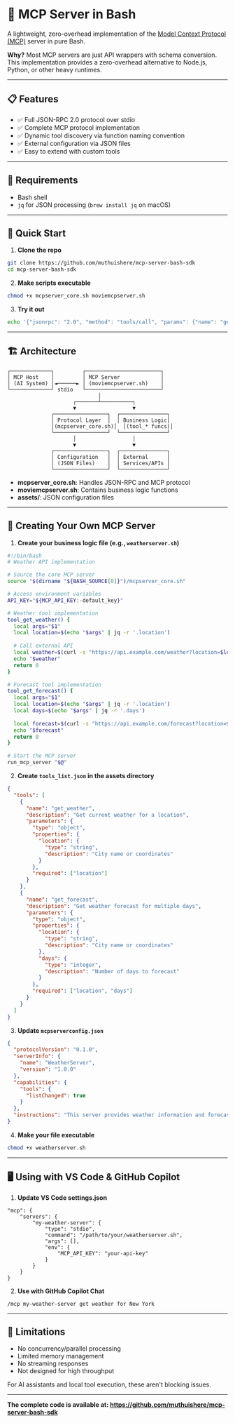 # 🐚 MCP Server in Bash

A lightweight, zero-overhead implementation of the [Model Context Protocol (MCP)](https://modelcontextprotocol.io) server in pure Bash. 

**Why?** Most MCP servers are just API wrappers with schema conversion. This implementation provides a zero-overhead alternative to Node.js, Python, or other heavy runtimes.

---

## 📋 Features

* ✅ Full JSON-RPC 2.0 protocol over stdio
* ✅ Complete MCP protocol implementation
* ✅ Dynamic tool discovery via function naming convention
* ✅ External configuration via JSON files
* ✅ Easy to extend with custom tools

---

## 🔧 Requirements

- Bash shell
- `jq` for JSON processing (`brew install jq` on macOS)

---

## 🚀 Quick Start

1. **Clone the repo**

```bash
git clone https://github.com/muthuishere/mcp-server-bash-sdk
cd mcp-server-bash-sdk
```

2. **Make scripts executable**

```bash
chmod +x mcpserver_core.sh moviemcpserver.sh
```

3. **Try it out**

```bash
echo '{"jsonrpc": "2.0", "method": "tools/call", "params": {"name": "get_movies"}, "id": 1}' | ./moviemcpserver.sh
```

---

## 🏗️ Architecture

```
┌─────────────┐         ┌────────────────────────┐
│ MCP Host    │         │ MCP Server             │
│ (AI System) │◄──────► │ (moviemcpserver.sh)    │
└─────────────┘ stdio   └────────────────────────┘
                             │
                     ┌───────┴──────────┐
                     ▼                  ▼
              ┌─────────────────┐  ┌───────────────┐
              │ Protocol Layer  │  │ Business Logic│
              │(mcpserver_core.sh)│  │(tool_* funcs)│
              └─────────────────┘  └───────────────┘
                     │                  │
                     ▼                  ▼
              ┌─────────────────┐  ┌───────────────┐
              │ Configuration   │  │ External      │
              │ (JSON Files)    │  │ Services/APIs │
              └─────────────────┘  └───────────────┘
```

- **mcpserver_core.sh**: Handles JSON-RPC and MCP protocol
- **moviemcpserver.sh**: Contains business logic functions
- **assets/**: JSON configuration files

---

## 🔌 Creating Your Own MCP Server

1. **Create your business logic file (e.g., `weatherserver.sh`)**

```bash
#!/bin/bash
# Weather API implementation

# Source the core MCP server
source "$(dirname "${BASH_SOURCE[0]}")/mcpserver_core.sh"

# Access environment variables
API_KEY="${MCP_API_KEY:-default_key}"

# Weather tool implementation
tool_get_weather() {
  local args="$1"
  local location=$(echo "$args" | jq -r '.location')
  
  # Call external API
  local weather=$(curl -s "https://api.example.com/weather?location=$location&apikey=$API_KEY")
  echo "$weather"
  return 0
}

# Forecast tool implementation
tool_get_forecast() {
  local args="$1"
  local location=$(echo "$args" | jq -r '.location')
  local days=$(echo "$args" | jq -r '.days')
  
  local forecast=$(curl -s "https://api.example.com/forecast?location=$location&days=$days&apikey=$API_KEY")
  echo "$forecast"
  return 0
}

# Start the MCP server
run_mcp_server "$@"
```

2. **Create `tools_list.json` in the assets directory**

```json
{
  "tools": [
    {
      "name": "get_weather",
      "description": "Get current weather for a location",
      "parameters": {
        "type": "object",
        "properties": {
          "location": {
            "type": "string",
            "description": "City name or coordinates"
          }
        },
        "required": ["location"]
      }
    },
    {
      "name": "get_forecast",
      "description": "Get weather forecast for multiple days",
      "parameters": {
        "type": "object",
        "properties": {
          "location": {
            "type": "string",
            "description": "City name or coordinates"
          },
          "days": {
            "type": "integer",
            "description": "Number of days to forecast"
          }
        },
        "required": ["location", "days"]
      }
    }
  ]
}
```

3. **Update `mcpserverconfig.json`**

```json
{
  "protocolVersion": "0.1.0",
  "serverInfo": {
    "name": "WeatherServer",
    "version": "1.0.0"
  },
  "capabilities": {
    "tools": {
      "listChanged": true
    }
  },
  "instructions": "This server provides weather information and forecasts."
}
```

4. **Make your file executable**

```bash
chmod +x weatherserver.sh
```

---

## 🖥️ Using with VS Code & GitHub Copilot

1. **Update VS Code settings.json**

```jsonc
"mcp": {
    "servers": {
        "my-weather-server": {
            "type": "stdio",
            "command": "/path/to/your/weatherserver.sh",
            "args": [],
            "env": {
                "MCP_API_KEY": "your-api-key"
            }
        }
    }
}
```

2. **Use with GitHub Copilot Chat**

```
/mcp my-weather-server get weather for New York
```

---

## 🚫 Limitations

* No concurrency/parallel processing
* Limited memory management
* No streaming responses
* Not designed for high throughput

For AI assistants and local tool execution, these aren't blocking issues.

---

**The complete code is available at: https://github.com/muthuishere/mcp-server-bash-sdk**
